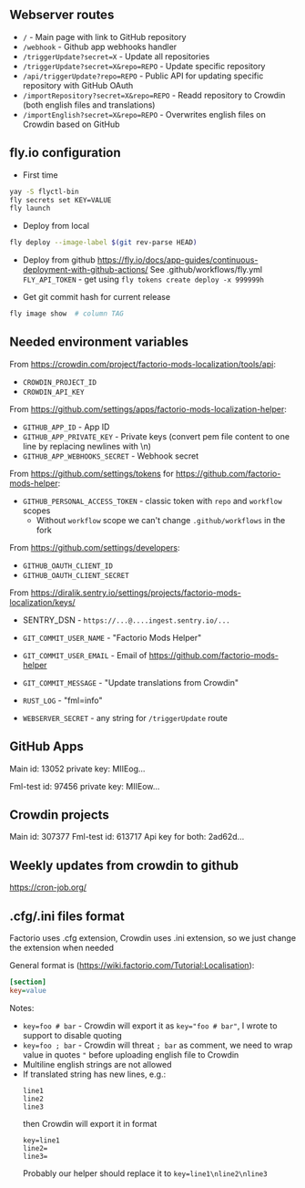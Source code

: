 ## Webserver routes
* `/` - Main page with link to GitHub repository
* `/webhook` - Github app webhooks handler
* `/triggerUpdate?secret=X` - Update all repositories
* `/triggerUpdate?secret=X&repo=REPO` - Update specific repository
* `/api/triggerUpdate?repo=REPO` - Public API for updating specific repository with GitHub OAuth
* `/importRepository?secret=X&repo=REPO` - Readd repository to Crowdin (both english files and translations)
* `/importEnglish?secret=X&repo=REPO` - Overwrites english files on Crowdin based on GitHub


## fly.io configuration
* First time
```sh
yay -S flyctl-bin
fly secrets set KEY=VALUE
fly launch
```

* Deploy from local
```sh
fly deploy --image-label $(git rev-parse HEAD)
```

* Deploy from github
  https://fly.io/docs/app-guides/continuous-deployment-with-github-actions/
  See .github/workflows/fly.yml
  `FLY_API_TOKEN` - get using `fly tokens create deploy -x 999999h` 

* Get git commit hash for current release
```sh
fly image show  # column TAG
```


## Needed environment variables
From https://crowdin.com/project/factorio-mods-localization/tools/api:
* `CROWDIN_PROJECT_ID`
* `CROWDIN_API_KEY`

From https://github.com/settings/apps/factorio-mods-localization-helper:
* `GITHUB_APP_ID` - App ID
* `GITHUB_APP_PRIVATE_KEY` - Private keys (convert pem file content to one line by replacing newlines with \n)
* `GITHUB_APP_WEBHOOKS_SECRET` - Webhook secret

From https://github.com/settings/tokens for https://github.com/factorio-mods-helper:
* `GITHUB_PERSONAL_ACCESS_TOKEN` - classic token with `repo` and `workflow` scopes
  * Without `workflow` scope we can't change `.github/workflows` in the fork

From https://github.com/settings/developers:
* `GITHUB_OAUTH_CLIENT_ID`
* `GITHUB_OAUTH_CLIENT_SECRET`

From https://diralik.sentry.io/settings/projects/factorio-mods-localization/keys/
* SENTRY_DSN - `https://...@....ingest.sentry.io/...`

* `GIT_COMMIT_USER_NAME` - "Factorio Mods Helper"
* `GIT_COMMIT_USER_EMAIL` - Email of https://github.com/factorio-mods-helper
* `GIT_COMMIT_MESSAGE` - "Update translations from Crowdin"

* `RUST_LOG` - "fml=info"
* `WEBSERVER_SECRET` - any string for `/triggerUpdate` route


## GitHub Apps
Main
id: 13052
private key: MIIEog...

Fml-test
id: 97456
private key: MIIEow...

## Crowdin projects
Main id: 307377
Fml-test id: 613717
Api key for both: 2ad62d...


## Weekly updates from crowdin to github
https://cron-job.org/


## .cfg/.ini files format
Factorio uses .cfg extension, Crowdin uses .ini extension, so we just change the extension when needed

General format is (https://wiki.factorio.com/Tutorial:Localisation):
```ini
[section]
key=value
```

Notes:
* `key=foo # bar` - Crowdin will export it as `key="foo # bar"`, I wrote to support to disable quoting 
* `key=foo ; bar` - Crowdin will threat `; bar` as comment, we need to wrap value in quotes `"` before uploading english file to Crowdin
* Multiline english strings are not allowed
* If translated string has new lines, e.g.:
  ```
  line1
  line2
  line3
  ```
  then Crowdin will export it in format
  ```
  key=line1
  line2=
  line3=
  ```
  Probably our helper should replace it to `key=line1\nline2\nline3`
